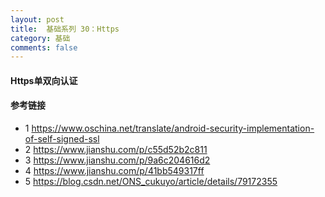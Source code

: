 ```yaml
---
layout: post
title:  基础系列 30：Https
category: 基础
comments: false
---
```

 
#### Https单双向认证


#### 参考链接

* 1 <https://www.oschina.net/translate/android-security-implementation-of-self-signed-ssl>
* 2 <https://www.jianshu.com/p/c55d52b2c811>
* 3 <https://www.jianshu.com/p/9a6c204616d2>
* 4 <https://www.jianshu.com/p/41bb549317ff>
* 5 <https://blog.csdn.net/ONS_cukuyo/article/details/79172355>

 
 
 
 
 
 
 
 
 
 
 
 
 
 
 
 
 
 